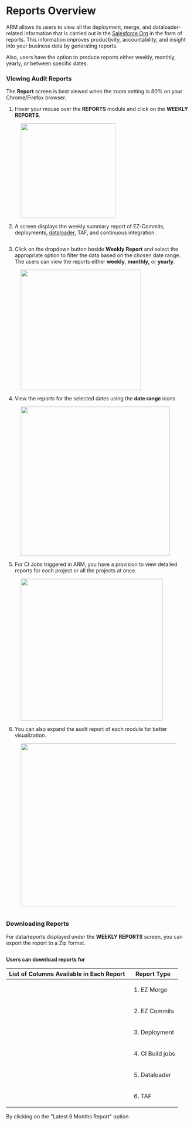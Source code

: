 # Reports Overview

ARM allows its users to view all the deployment, merge, and dataloader-related information that is carried out in the [Salesforce Org](arm-administration/registration/salesforce-org/) in the form of reports. This information improves productivity, accountability, and insight into your business data by generating reports.

Also, users have the option to produce reports either weekly, monthly, yearly, or between specific dates.

### Viewing Audit Reports <a href="#viewing-audit-reports" id="viewing-audit-reports"></a>

The **Report** screen is best viewed when the zoom setting is 80% on your Chrome/Firefox browser.

1. Hover your mouse over the **REPORTS** module and click on the **WEEKLY REPORTS**.

<figure><img src="../../.gitbook/assets/image (91).png" alt="" width="258"><figcaption></figcaption></figure>

2. A screen displays the weekly summary report of EZ-Commits, deployments,[ dataloader](https://www.autorabit.com/blog/9-ways-a-salesforce-data-loader-assists-compliance/), TAF, and continuous integration.

<figure><img src="../../.gitbook/assets/image (1) (1) (1) (1) (1) (1) (1) (1) (1) (1) (1) (1) (1) (1) (1).png" alt=""><figcaption></figcaption></figure>

3. Click on the dropdown button beside **Weekly** **Report** and select the appropriate option to filter the data based on the chosen date range. The users can view the reports either **weekly**, **monthly,** or **yearly**.

<figure><img src="../../.gitbook/assets/image (2) (1) (1) (1) (1) (1) (1) (1) (1).png" alt="" width="328"><figcaption></figcaption></figure>

4. View the reports for the selected dates using the **date range** icons.

<figure><img src="../../.gitbook/assets/image (3) (1) (1) (1) (1) (1) (1) (1).png" alt="" width="407"><figcaption></figcaption></figure>

5. For CI Jobs triggered in ARM, you have a provision to view detailed reports for each project or all the projects at once.

<figure><img src="../../.gitbook/assets/image (4) (1) (1) (1) (1) (1) (1).png" alt="" width="387"><figcaption></figcaption></figure>

6. You can also expand the audit report of each module for better visualization.

<figure><img src="../../.gitbook/assets/image (5) (1) (1) (1) (1) (1) (1).png" alt="" width="444"><figcaption></figcaption></figure>

<figure><img src="../../.gitbook/assets/image (6) (1) (1) (1) (1).png" alt=""><figcaption></figcaption></figure>

### Downloading Reports <a href="#downloading-reports" id="downloading-reports"></a>

For data/reports displayed under the **WEEKLY REPORTS** screen, you can export the report to a Zip format.

<figure><img src="../../.gitbook/assets/image (7) (1) (1) (1) (1).png" alt=""><figcaption></figcaption></figure>

**Users can download reports for**

| List of Columns Available in Each Report                                                                   | Report Type                                      |
| ---------------------------------------------------------------------------------------------------------- | ------------------------------------------------ |
| <img src="../../.gitbook/assets/b4a7e978-d7b0-4891-9b4d-314f4a6063ad.png" alt="" data-size="original">     | <p></p><ol><li>EZ Merge</li></ol>                |
| <img src="../../.gitbook/assets/8e3383cb-e3f4-46be-b05b-eacad1874323.png" alt="" data-size="original">     | <p></p><ol start="2"><li>EZ Commits</li></ol>    |
| <img src="../../.gitbook/assets/0661ab9e-ea99-4228-86da-dc5d82b8549e (1).png" alt="" data-size="original"> | <ol start="3"><li>Deployment</li></ol>           |
| <img src="../../.gitbook/assets/49d5f87d-7bfe-4e1d-8a00-5f5cd46dab09.png" alt="" data-size="original">     | <p></p><ol start="4"><li>CI Build jobs</li></ol> |
| <img src="../../.gitbook/assets/cb42631c-0af8-430b-9d77-a9e915c994ee (1).png" alt="" data-size="original"> | <ol start="5"><li>Dataloader</li></ol>           |
| <img src="../../.gitbook/assets/0ab365c0-50b3-45b3-8788-7c3005f2c0a0.png" alt="" data-size="original">     | <ol start="6"><li>TAF</li></ol>                  |

By clicking on the "Latest 6 Months Report" option.
